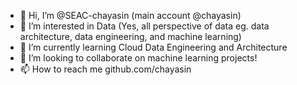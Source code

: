 - 👋 Hi, I’m @SEAC-chayasin (main account @chayasin)
- 👀 I’m interested in Data (Yes, all perspective of data eg. data architecture, data engineering, and machine learning)
- 🌱 I’m currently learning Cloud Data Engineering and Architecture
- 💞️ I’m looking to collaborate on machine learning projects!
- 📫 How to reach me github.com/chayasin

<!---
SEAC-chayasin/SEAC-chayasin is a ✨ special ✨ repository because its `README.md` (this file) appears on your GitHub profile.
You can click the Preview link to take a look at your changes.
--->
